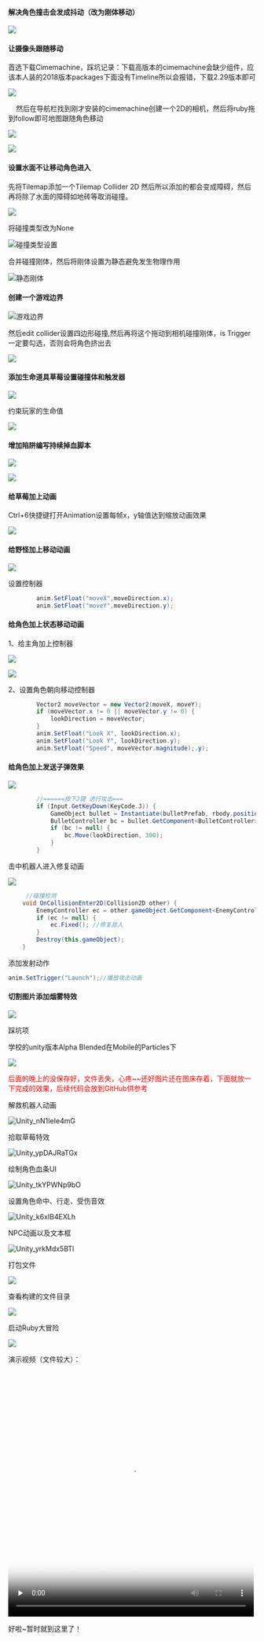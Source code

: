 #### 解决角色撞击会发成抖动（改为刚体移动）

![](https://cos.zinzin.cc//images_1/devenv_8XGkSs7VSj-1662791517287.png?imageMogr2/format/webp)

#### 让摄像头跟随移动

首选下载Cimemachine，踩坑记录：下载高版本的cimemachine会缺少组件，应该本人装的2018版本packages下面没有Timeline所以会报错，下载2.29版本即可

![](https://cos.zinzin.cc//images_1/Unity_P3j50Chq80.png?imageMogr2/format/webp)

    然后在导航栏找到刚才安装的cimemachine创建一个2D的相机，然后将ruby拖到follow即可地图跟随角色移动

![](https://cos.zinzin.cc//images_1/Unity_wNrFpl1Dn6.png?imageMogr2/format/webp)

![](https://cos.zinzin.cc//images_1/Unity_w8TzAkbtKG.png?imageMogr2/format/webp)

#### 设置水面不让移动角色进入

先将Tilemap添加一个Tilemap Collider 2D 然后所以添加的都会变成障碍，然后再将除了水面的障碍如地砖等取消碰撞。

![](https://cos.zinzin.cc//images_1/chrome_0Iaf21NUMu.png?imageMogr2/format/webp)

将碰撞类型改为None

![碰撞类型设置](https://cos.zinzin.cc//images_1/chrome_txwraVzqqO.png?imageMogr2/format/webp)

合并碰撞刚体，然后将刚体设置为静态避免发生物理作用

![静态刚体](https://cos.zinzin.cc//images_1/Unity_5msp4y4cAy.png?imageMogr2/format/webp)

#### 创建一个游戏边界

![游戏边界](https://cos.zinzin.cc//images_1/Unity_ZrQwuibgoe.png?imageMogr2/format/webp)

然后edit collider设置四边形碰撞,然后再将这个拖动到相机碰撞刚体，is Trigger一定要勾选，否则会将角色挤出去

![](https://cos.zinzin.cc//images_1/Unity_fhRYPPilZ2.png?imageMogr2/format/webp)

#### 添加生命道具草莓设置碰撞体和触发器

![](https://cos.zinzin.cc//images_1/MessageCenterUI_Ti23vKtGNh.png?imageMogr2/format/webp)

约束玩家的生命值

![](https://cos.zinzin.cc//images_1/devenv_CzChr2RR5n.png?imageMogr2/format/webp)

#### 增加陷阱编写持续掉血脚本

![](https://cos.zinzin.cc//images_1/MessageCenterUI_XzIlCvdEoF.png?imageMogr2/format/webp)

![](https://cos.zinzin.cc//images_1/devenv_keGa25fiG6.png?imageMogr2/format/webp)

#### 给草莓加上动画

Ctrl+6快捷键打开Animation设置每帧x，y轴值达到缩放动画效果

![](https://cos.zinzin.cc//images_1/MessageCenterUI_xurE8VnM7a.png?imageMogr2/format/webp)

#### 给野怪加上移动动画

![](https://cos.zinzin.cc//images_1/MessageCenterUI_3gJjyVehDj.png?imageMogr2/format/webp)

设置控制器

```cs
        anim.SetFloat("moveX",moveDirection.x);
        anim.SetFloat("moveY",moveDirection.y);
```

#### 给角色加上状态移动动画

1、给主角加上控制器

![](https://cos.zinzin.cc//images_1/MessageCenterUI_1tiAhK24j0.png?imageMogr2/format/webp)

![](https://cos.zinzin.cc//images_1/MessageCenterUI_A9EI5jeqNv.png?imageMogr2/format/webp)

2、设置角色朝向移动控制器

```cs
        Vector2 moveVector = new Vector2(moveX, moveY);
        if (moveVector.x != 0 || moveVector.y != 0) {
            lookDirection = moveVector;
        }
        anim.SetFloat("Look X", lookDirection.x);
        anim.SetFloat("Look Y", lookDirection.y);
        anim.SetFloat("Speed", moveVector.magnitude);.y);
```

#### 给角色加上发送子弹效果

![](https://cos.zinzin.cc//images_1/Unity_rIPyBIC8kF.gif?imageMogr2/format/webp)

```cs
        //======按下J键 进行攻击===
        if (Input.GetKeyDown(KeyCode.J)) {
            GameObject bullet = Instantiate(bulletPrefab, rbody.position, Quaternion.identity);
            BulletController bc = bullet.GetComponent<BulletController>();
            if (bc != null) {
                bc.Move(lookDirection, 300);
            }
        }
```

击中机器人进入修复动画

![](https://cos.zinzin.cc//images_1/Unity_95g9i2Tkww.gif?imageMogr2/format/webp)

```cs
     //碰撞检测
    void OnCollisionEnter2D(Collision2D other) {
        EnemyController ec = other.gameObject.GetComponent<EnemyController>();
        if (ec != null) {
            ec.Fixed(); //修复敌人
        }
        Destroy(this.gameObject);
    }
```

添加发射动作

```cs
anim.SetTrigger("Launch");//播放攻击动画
```

#### 切割图片添加烟雾特效

![](https://cos.zinzin.cc//images_1/Unity_2fZYKfGeuA.png?imageMogr2/format/webp)

踩坑项

学校的unity版本Alpha Blended在Mobile的Particles下

![](https://cos.zinzin.cc//images_1/ShareX_QDdFiNWs85.png?imageMogr2/format/webp)

<font color=RED>后面的晚上的没保存好，文件丢失，心疼~~还好图片还在图床存着，下面就放一下完成的效果，后续代码会放到GitHub供参考</font>

解救机器人动画

![Unity_nN1IeIe4mG](https://cos.zinzin.cc//images_1/Unity_nN1IeIe4mG.gif?imageMogr2/format/webp)

拾取草莓特效

![Unity_ypDAJRaTGx](https://cos.zinzin.cc//images_1/Unity_ypDAJRaTGx.png?imageMogr2/format/webp)

绘制角色血条UI

![Unity_tkYPWNp9bO](https://cos.zinzin.cc//images_1/Unity_tkYPWNp9bO.gif?imageMogr2/format/webp)

设置角色命中、行走、受伤音效

![Unity_k6xIB4EXLh](https://cos.zinzin.cc//images_1/Unity_k6xIB4EXLh.png?imageMogr2/format/webp)

NPC动画以及文本框

![Unity_yrkMdx5BTl](https://cos.zinzin.cc//images_1/Unity_yrkMdx5BTl.gif?imageMogr2/format/webp)

打包文件

![](https://cos.zinzin.cc//images_1/Unity_swd0q4gpIf.png?imageMogr2/format/webp)

查看构建的文件目录

![](https://cos.zinzin.cc//images_1/explorer_9GFWxwV4zh.png?imageMogr2/format/webp)

启动Ruby大冒险

![](https://cos.zinzin.cc//images_1/Ruby%E5%A4%A7%E5%86%92%E9%99%A9_S9nEzM9uHS.png?imageMogr2/format/webp)

演示视频（文件较大）：

<video id="video" controls="" preload="none" poster="https://cos.zinzin.cc//images_1/Unity_qp4chrsOaE.png?imageMogr2/format/webp"  width="500" height="500">
    <source id="mp4" src="https://pan.zinzin.cc/directlink/zfile/%E6%BC%94%E7%A4%BA%E6%96%87%E4%BB%B6/68D0BuNEma.mp4" type="video/mp4"><source>
</video>

好啦~暂时就到这里了！
